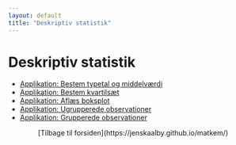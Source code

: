 ```yaml
---
layout: default
title: "Deskriptiv statistik"
---
```


# Deskriptiv statistik

- [Applikation: Bestem typetal og middelværdi](./type_mid.html)
- [Applikation: Bestem kvartilsæt](./kvartilsaet_bestem.html)
- [Applikation: Aflæs boksplot](./boksplot_aflaesning.html)
- [Applikation: Ugrupperede observationer](./ugrupp_obs.html)
- [Applikation: Grupperede observationer](./grupp_obs.html)

<div style="text-align: center;">
[Tilbage til forsiden](https://jenskaalby.github.io/matkem/) 
</div>